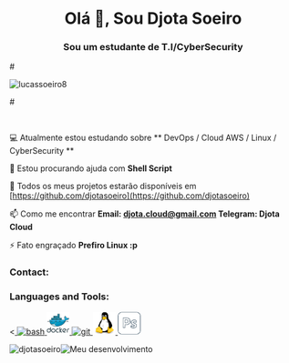 <h1 align="center">Olá 👋, Sou Djota Soeiro</h1>
<h3 align="center">Sou um estudante de T.I/CyberSecurity</h3>

#<p align="left"> <img src="https://komarev.com/ghpvc/?username=lucassoeiro8&label=Profile%20views&color=0e75b6&style=flat" alt="lucassoeiro8" /> </p>

#<p align="left"> <a href="https://twitter.com/" target="blank"><img src="https://img.shields.io/twitter/follow/?logo=twitter&style=for-the-badge" alt="" /></a> </p>


 💻 Atualmente estou estudando sobre ** DevOps / Cloud AWS / Linux / CyberSecurity **

🤝 Estou procurando ajuda com **Shell Script**

👨‍ Todos os meus projetos estarão disponíveis em [https://github.com/djotasoeiro](https://github.com/djotasoeiro)

📫 Como me encontrar **Email: djota.cloud@gmail.com Telegram: Djota Cloud**

⚡ Fato engraçado **Prefiro Linux :p**

<h3 align="left">Contact:</h3>
<p align="left">

</p>
<h3 align="left">Languages and Tools:</h3>
<p align="left"> <<a href="https://www.gnu.org/software/bash/" target="_blank"> <img src="https://www.vectorlogo.zone/logos/gnu_bash/gnu_bash-icon.svg" alt="bash" width="40" height="40"/> </a> <a href="https://www.docker.com/" target="_blank"> <img src="https://raw.githubusercontent.com/devicons/devicon/master/icons/docker/docker-original-wordmark.svg" alt="docker" width="40" height="40"/> </a> <a href="https://git-scm.com/" target="_blank"> <img src="https://www.vectorlogo.zone/logos/git-scm/git-scm-icon.svg" alt="git" width="40" height="40"/> </a> <a href="https://www.linux.org/" target="_blank"> <img src="https://raw.githubusercontent.com/devicons/devicon/master/icons/linux/linux-original.svg" alt="linux" width="40" height="40"/> </a> <a href="https://www.photoshop.com/en" target="_blank"> <img src="https://raw.githubusercontent.com/devicons/devicon/master/icons/photoshop/photoshop-line.svg" alt="photoshop" width="40" height="40"/> </a> </p>
<p><img align="left" src="https://github-readme-stats.vercel.app/api/top-langs?username=djotasoeiro&show_icons=true&locale=en&layout=compact" alt="djotasoeiro" /></p>

<img title="Meu desenvolvimento" heigth="320" width="350" src="https://github-readme-stats.vercel.app/api?username=djotasoeiro&locale=pt-br&hide=issues&count_private=true&icon_color=871486&title_color=000000&bg_color=ffffff&show_icons=true)"/>